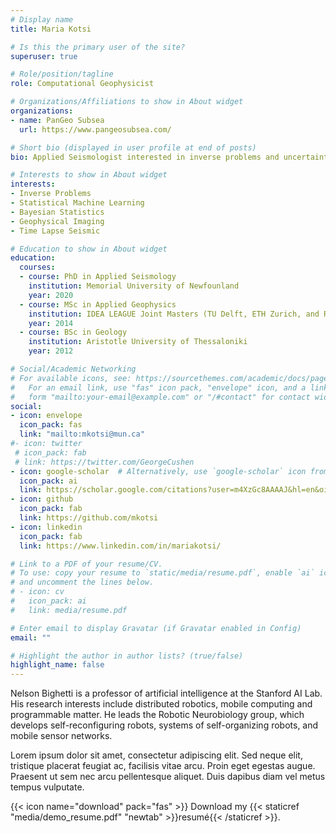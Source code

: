 ```yaml
---
# Display name
title: Maria Kotsi

# Is this the primary user of the site?
superuser: true

# Role/position/tagline
role: Computational Geophysicist

# Organizations/Affiliations to show in About widget
organizations:
- name: PanGeo Subsea
  url: https://www.pangeosubsea.com/

# Short bio (displayed in user profile at end of posts)
bio: Applied Seismologist interested in inverse problems and uncertainty quantification. 

# Interests to show in About widget
interests:
- Inverse Problems
- Statistical Machine Learning 
- Bayesian Statistics
- Geophysical Imaging 
- Time Lapse Seismic

# Education to show in About widget
education:
  courses:
  - course: PhD in Applied Seismology
    institution: Memorial University of Newfounland
    year: 2020
  - course: MSc in Applied Geophysics
    institution: IDEA LEAGUE Joint Masters (TU Delft, ETH Zurich, and RWTH Aachen)
    year: 2014
  - course: BSc in Geology
    institution: Aristotle University of Thessaloniki
    year: 2012

# Social/Academic Networking
# For available icons, see: https://sourcethemes.com/academic/docs/page-builder/#icons
#   For an email link, use "fas" icon pack, "envelope" icon, and a link in the
#   form "mailto:your-email@example.com" or "/#contact" for contact widget.
social:
- icon: envelope
  icon_pack: fas
  link: "mailto:mkotsi@mun.ca"
#- icon: twitter
 # icon_pack: fab
 # link: https://twitter.com/GeorgeCushen
- icon: google-scholar  # Alternatively, use `google-scholar` icon from `ai` icon pack
  icon_pack: ai
  link: https://scholar.google.com/citations?user=m4XzGc8AAAAJ&hl=en&oi=ao
- icon: github
  icon_pack: fab
  link: https://github.com/mkotsi
- icon: linkedin
  icon_pack: fab
  link: https://www.linkedin.com/in/mariakotsi/

# Link to a PDF of your resume/CV.
# To use: copy your resume to `static/media/resume.pdf`, enable `ai` icons in `params.toml`, 
# and uncomment the lines below.
# - icon: cv
#   icon_pack: ai
#   link: media/resume.pdf

# Enter email to display Gravatar (if Gravatar enabled in Config)
email: ""

# Highlight the author in author lists? (true/false)
highlight_name: false
---
```


Nelson Bighetti is a professor of artificial intelligence at the Stanford AI Lab. His research interests include distributed robotics, mobile computing and programmable matter. He leads the Robotic Neurobiology group, which develops self-reconfiguring robots, systems of self-organizing robots, and mobile sensor networks.

Lorem ipsum dolor sit amet, consectetur adipiscing elit. Sed neque elit, tristique placerat feugiat ac, facilisis vitae arcu. Proin eget egestas augue. Praesent ut sem nec arcu pellentesque aliquet. Duis dapibus diam vel metus tempus vulputate.

{{< icon name="download" pack="fas" >}} Download my {{< staticref "media/demo_resume.pdf" "newtab" >}}resumé{{< /staticref >}}.
